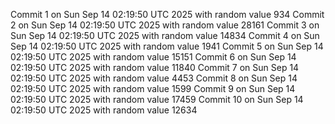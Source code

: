 Commit 1 on Sun Sep 14 02:19:50 UTC 2025 with random value 934
Commit 2 on Sun Sep 14 02:19:50 UTC 2025 with random value 28161
Commit 3 on Sun Sep 14 02:19:50 UTC 2025 with random value 14834
Commit 4 on Sun Sep 14 02:19:50 UTC 2025 with random value 1941
Commit 5 on Sun Sep 14 02:19:50 UTC 2025 with random value 15151
Commit 6 on Sun Sep 14 02:19:50 UTC 2025 with random value 11840
Commit 7 on Sun Sep 14 02:19:50 UTC 2025 with random value 4453
Commit 8 on Sun Sep 14 02:19:50 UTC 2025 with random value 1599
Commit 9 on Sun Sep 14 02:19:50 UTC 2025 with random value 17459
Commit 10 on Sun Sep 14 02:19:50 UTC 2025 with random value 12634
